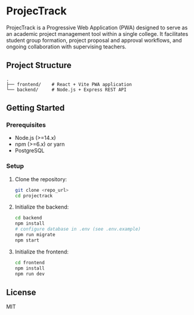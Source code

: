 # ProjecTrack

ProjecTrack is a Progressive Web Application (PWA) designed to serve as an academic project management tool within a single college. It facilitates student group formation, project proposal and approval workflows, and ongoing collaboration with supervising teachers.

## Project Structure

```
.
├── frontend/    # React + Vite PWA application
└── backend/     # Node.js + Express REST API
```

## Getting Started

### Prerequisites

- Node.js (>=14.x)
- npm (>=6.x) or yarn
- PostgreSQL

### Setup

1. Clone the repository:

   ```bash
   git clone <repo_url>
   cd projectrack
   ```

2. Initialize the backend:

   ```bash
   cd backend
   npm install
   # configure database in .env (see .env.example)
   npm run migrate
   npm start
   ```

3. Initialize the frontend:
   ```bash
   cd frontend
   npm install
   npm run dev
   ```

## License

MIT

